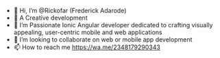 - 👋 Hi, I’m @Rickofar (Frederick Adarode)
- 👀 A Creative  development
- 🌱 I’m Passionate Ionic Angular developer dedicated to crafting visually appealing, user-centric mobile and web applications
- 💞️ I’m looking to collaborate on web or mobile app development
- 📫 How to reach me https://wa.me/2348179290343

<!---
Rickofar/Rickofar is a ✨ special ✨ repository because its `README.md` (this file) appears on your GitHub profile.
You can click the Preview link to take a look at your changes.
--->
